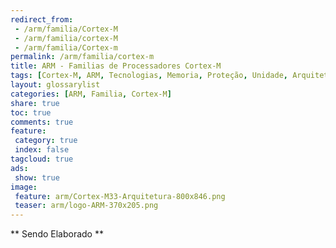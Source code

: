 ```yaml
---
redirect_from: 
 - /arm/familia/Cortex-M
 - /arm/familia/cortex-M
 - /arm/familia/Cortex-m
permalink: /arm/familia/cortex-m
title: ARM - Familias de Processadores Cortex-M
tags: [Cortex-M, ARM, Tecnologias, Memoria, Proteção, Unidade, Arquitetura, Cortex-A, Cortex-R, Cortex-M]
layout: glossarylist
categories: [ARM, Familia, Cortex-M]
share: true  
toc: true
comments: true
feature:
 category: true
 index: false
tagcloud: true
ads:
 show: true
image:
 feature: arm/Cortex-M33-Arquitetura-800x846.png
 teaser: arm/logo-ARM-370x205.png
---
```



** Sendo Elaborado **
